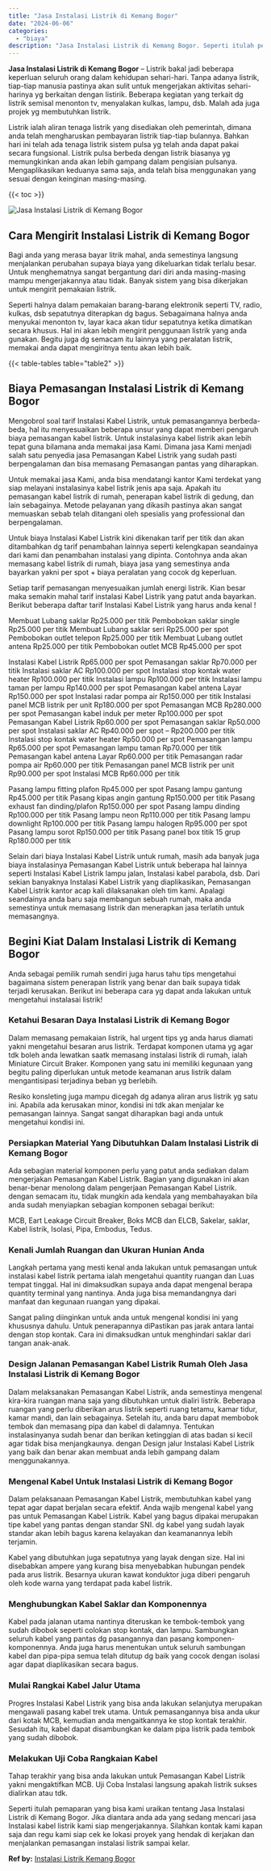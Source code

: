 ```yaml
---
title: "Jasa Instalasi Listrik di Kemang Bogor"
date: "2024-06-06"
categories: 
  - "biaya"
description: "Jasa Instalasi Listrik di Kemang Bogor. Seperti itulah pemaparan yang bisa kami uraikan tentang Jasa Instalasi Listrik di Kemang Bogor. Jika diantara anda ad..."
---
```


**Jasa Instalasi Listrik di Kemang Bogor** – Listrik bakal jadi beberapa keperluan seluruh orang dalam kehidupan sehari-hari. Tanpa adanya listrik, tiap-tiap manusia pastinya akan sulit untuk mengerjakan aktivitas sehari-harinya yg berkaitan dengan listirik. Beberapa kegiatan yang terkait dg listrik semisal menonton tv, menyalakan kulkas, lampu, dsb. Malah ada juga projek yg membutuhkan listrik.

Listrik ialah aliran tenaga listrik yang disediakan oleh pemerintah, dimana anda telah mengharuskan pembayaran listrik tiap-tiap bulannya. Bahkan hari ini telah ada tenaga listrik sistem pulsa yg telah anda dapat pakai secara fungsional. Listrik pulsa berbeda dengan listrik biasanya yg memungkinkan anda akan lebih gampang dalam pengisian pulsanya. Mengaplikasikan keduanya sama saja, anda telah bisa menggunakan yang sesuai dengan keinginan masing-masing.

{{< toc >}}

![Jasa Instalasi Listrik di Kemang Bogor](/images/instalasi-listrik-murah08.png)

## Cara Mengirit Instalasi Listrik di Kemang Bogor

Bagi anda yang merasa bayar litrik mahal, anda semestinya langsung menjalankan perubahan supaya biaya yang dikeluarkan tidak terlalu besar. Untuk menghematnya sangat bergantung dari diri anda masing-masing mampu mengerjakannya atau tidak. Banyak sistem yang bisa dikerjakan untuk mengirit pemakaian listrik.

Seperti halnya dalam pemakaian barang-barang elektronik seperti TV, radio, kulkas, dsb sepatutnya diterapkan dg bagus. Sebagaimana halnya anda menyukai menonton tv, layar kaca akan tidur sepatutnya ketika dimatikan secara khusus. Hal ini akan lebih mengirit penggunaan listrik yang anda gunakan. Begitu juga dg semacam itu lainnya yang peralatan listrik, memakai anda dapat mengiritnya tentu akan lebih baik.

{{< table-tables table="table2" >}}

## Biaya Pemasangan Instalasi Listrik di Kemang Bogor

Mengobrol soal tarif Instalasi Kabel Listrik, untuk pemasangannya berbeda-beda, hal itu menyesuaikan beberapa unsur yang dapat memberi pengaruh biaya pemasangan kabel listrik. Untuk instalasinya kabel listrik akan lebih tepat guna bilamana anda memakai jasa Kami. Dimana jasa Kami menjadi salah satu penyedia jasa Pemasangan Kabel Listrik yang sudah pasti berpengalaman dan bisa memasang Pemasangan pantas yang diharapkan.

Untuk memakai jasa Kami, anda bisa mendatangi kantor Kami terdekat yang siap melayani instalasinya kabel listrik jenis apa saja. Apakah itu pemasangan kabel listrik di rumah, penerapan kabel listrik di gedung, dan lain sebagainya. Metode pelayanan yang dikasih pastinya akan sangat memuaskan sebab telah ditangani oleh spesialis yang professional dan berpengalaman.

Untuk biaya Instalasi Kabel Listrik kini dikenakan tarif per titik dan akan ditambahkan dg tarif penambahan lainnya seperti kelengkapan seandainya dari kami dan penambahan instalasi yang dipinta. Contohnya anda akan memasang kabel listrik di rumah, biaya jasa yang semestinya anda bayarkan yakni per spot + biaya peralatan yang cocok dg keperluan.

Setiap tarif pemasangan menyesuaikan jumlah energi listrik. Kian besar maka semakin mahal tarif instalasi Kabel Listrik yang patut anda bayarkan. Berikut beberapa daftar tarif Instalasi Kabel Listrik yang harus anda kenal !

Membuat Lubang saklar Rp25.000 per titik Pembobokan saklar single Rp25.000 per titik Membuat Lubang saklar seri Rp25.000 per spot Pembobokan outlet telepon Rp25.000 per titik Membuat Lubang outlet antena Rp25.000 per titik Pembobokan outlet MCB Rp45.000 per spot

Instalasi Kabel Listrik Rp65.000 per spot Pemasangan saklar Rp70.000 per titik Instalasi saklar AC Rp100.000 per spot Instalasi stop kontak water heater Rp100.000 per titik Instalasi lampu Rp100.000 per titik Instalasi lampu taman per lampu Rp140.000 per spot Pemasangan kabel antena Layar Rp150.000 per spot Instalasi radar pompa air Rp150.000 per titik Instalasi panel MCB listrik per unit Rp180.000 per spot Pemasangan MCB Rp280.000 per spot Pemasangan kabel induk per meter Rp100.000 per spot Pemasangan Kabel Listrik Rp60.000 per spot Pemasangan saklar Rp50.000 per spot Instalasi saklar AC Rp40.000 per spot – Rp200.000 per titik Instalasi stop kontak water heater Rp50.000 per spot Pemasangan lampu Rp65.000 per spot Pemasangan lampu taman Rp70.000 per titik Pemasangan kabel antena Layar Rp60.000 per titik Pemasangan radar pompa air Rp60.000 per titik Pemasangan panel MCB listrik per unit Rp90.000 per spot Instalasi MCB Rp60.000 per titik

Pasang lampu fitting plafon Rp45.000 per spot Pasang lampu gantung Rp45.000 per titik Pasang kipas angin gantung Rp150.000 per titik Pasang exhaust fan dinding/plafon Rp150.000 per spot Pasang lampu dinding Rp100.000 per titik Pasang lampu neon Rp110.000 per titik Pasang lampu downlight Rp100.000 per titik Pasang lampu halogen Rp95.000 per spot Pasang lampu sorot Rp150.000 per titik Pasang panel box titik 15 grup Rp180.000 per titik

Selain dari biaya Instalasi Kabel Listrik untuk rumah, masih ada banyak juga biaya instalasinya Pemasangan Kabel Listrik untuk beberapa hal lainnya seperti Instalasi Kabel Listrik lampu jalan, Instalasi kabel parabola, dsb. Dari sekian banyaknya Instalasi Kabel Listrik yang diaplikasikan, Pemasangan Kabel Listrik kantor acap kali dilaksanakan oleh tim kami. Apalagi seandainya anda baru saja membangun sebuah rumah, maka anda semestinya untuk memasang listrik dan menerapkan jasa terlatih untuk memasangnya.

## Begini Kiat Dalam Instalasi Listrik di Kemang Bogor


Anda sebagai pemilik rumah sendiri juga harus tahu tips mengetahui bagaimana sistem penerapan listrik yang benar dan baik supaya tidak terjadi kerusakan. Berikut ini beberapa cara yg dapat anda lakukan untuk mengetahui instalasai listrik!

### Ketahui Besaran Daya Instalasi Listrik di Kemang Bogor

Dalam memasang pemakaian listrik, hal urgent tips yg anda harus diamati yakni mengetahui besaran arus listrik. Terdapat komponen utama yg agar tdk boleh anda lewatkan saatk memasang instalasi listrik di rumah, ialah Miniature Circuit Braker. Komponen yang satu ini memiliki kegunaan yang begitu paling diperlukan untuk metode keamanan arus listrik dalam mengantisipasi terjadinya beban yg berlebih.

Resiko konsleting juga mampu dicegah dg adanya aliran arus listrik yg satu ini. Apabila ada kerusakan minor, kondisi ini tdk akan menjalar ke pemasangan lainnya. Sangat sangat diharapkan bagi anda untuk mengetahui kondisi ini.

### Persiapkan Material Yang Dibutuhkan Dalam Instalasi Listrik di Kemang Bogor

Ada sebagian material komponen perlu yang patut anda sediakan dalam mengerjakan Pemasangan Kabel Listrik. Bagian yang digunakan ini akan benar-benar menolong dalam pengerjaan Pemasangan Kabel Listrik. dengan semacam itu, tidak mungkin ada kendala yang membahayakan bila anda sudah menyiapkan sebagian komponen sebagai berikut:

MCB, Eart Leakage Circuit Breaker, Boks MCB dan ELCB, Sakelar, saklar, Kabel listrik, Isolasi, Pipa, Embodus, Tedus.

### Kenali Jumlah Ruangan dan Ukuran Hunian Anda

Langkah pertama yang mesti kenal anda lakukan untuk pemasangan untuk instalasi kabel listrik pertama ialah mengetahui quantity ruangan dan Luas tempat tinggal. Hal ini dimaksudkan supaya anda dapat mengenal berapa quantity terminal yang nantinya. Anda juga bisa memandangnya dari manfaat dan kegunaan ruangan yang dipakai.

Sangat paling diinginkan untuk anda untuk mengenal kondisi ini yang khususnya dahulu. Untuk penerapannya diPastikan pas jarak antara lantai dengan stop kontak. Cara ini dimaksudkan untuk menghindari saklar dari tangan anak-anak.

### Design Jalanan Pemasangan Kabel Listrik Rumah Oleh Jasa Instalasi Listrik di Kemang Bogor

Dalam melaksanakan Pemasangan Kabel Listrik, anda semestinya mengenal kira-kira ruangan mana saja yang dibutuhkan untuk dialiri listrik. Beberapa ruangan yang perlu diberikan arus listrik seperti ruang tetamu, kamar tidur, kamar mandi, dan lain sebagainya. Setelah itu, anda baru dapat membobok tembok dan memasang pipa dan kabel di dalamnya. Tentukan instalasinyanya sudah benar dan berikan ketinggian di atas badan si kecil agar tidak bisa menjangkaunya. dengan Design jalur Instalasi Kabel Listrik yang baik dan benar akan membuat anda lebih gampang dalam menggunakannya.

### Mengenal Kabel Untuk Instalasi Listrik di Kemang Bogor

Dalam pelaksanaan Pemasangan Kabel Listrik, membutuhkan kabel yang tepat agar dapat berjalan secara efektif. Anda wajib mengenal kabel yang pas untuk Pemasangan Kabel Listrik. Kabel yang bagus dipakai merupakan tipe kabel yang pantas dengan standar SNI. dg kabel yang sudah layak standar akan lebih bagus karena kelayakan dan keamanannya lebih terjamin.

Kabel yang dibutuhkan juga sepatutnya yang layak dengan size. Hal ini disebabkan ampere yang kurang bisa menyebabkan hubungan pendek pada arus listrik. Besarnya ukuran kawat konduktor juga diberi pengaruh oleh kode warna yang terdapat pada kabel listrik.

### Menghubungkan Kabel Saklar dan Komponennya

Kabel pada jalanan utama nantinya diteruskan ke tembok-tembok yang sudah dibobok seperti colokan stop kontak, dan lampu. Sambungkan seluruh kabel yang pantas dg pasangannya dan pasang komponen-komponennya. Anda juga harus menentukan untuk seluruh sambungan kabel dan pipa-pipa semua telah ditutup dg baik yang cocok dengan isolasi agar dapat diaplikasikan secara bagus.

### Mulai Rangkai Kabel Jalur Utama

Progres Instalasi Kabel Listrik yang bisa anda lakukan selanjutya merupakan mengawali pasang kabel trek utama. Untuk pemasangannya bisa anda ukur dari kotak MCB, kemudian anda mengaitkannya ke stop kontak terakhir. Sesudah itu, kabel dapat disambungkan ke dalam pipa listrik pada tembok yang sudah dibobok.

### Melakukan Uji Coba Rangkaian Kabel

Tahap terakhir yang bisa anda lakukan untuk Pemasangan Kabel Listrik yakni mengaktifkan MCB. Uji Coba Instalasi langsung apakah listrik sukses dialirkan atau tdk.

Seperti itulah pemaparan yang bisa kami uraikan tentang Jasa Instalasi Listrik di Kemang Bogor. Jika diantara anda ada yang sedang mencari jasa Instalasi kabel listrik kami siap mengerjakannya. Silahkan kontak kami kapan saja dan regu kami siap cek ke lokasi proyek yang hendak di kerjakan dan menjalankan pemasangan instalasi listrik sampai kelar.

**Ref by:** [Instalasi Listrik Kemang Bogor](https://id.wikipedia.org/wiki/Instalasi)
